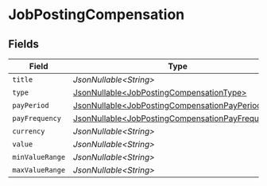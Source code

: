 # JobPostingCompensation


## Fields

| Field                                                                                                              | Type                                                                                                               | Required                                                                                                           | Description                                                                                                        |
| ------------------------------------------------------------------------------------------------------------------ | ------------------------------------------------------------------------------------------------------------------ | ------------------------------------------------------------------------------------------------------------------ | ------------------------------------------------------------------------------------------------------------------ |
| `title`                                                                                                            | *JsonNullable\<String>*                                                                                            | :heavy_minus_sign:                                                                                                 | N/A                                                                                                                |
| `type`                                                                                                             | [JsonNullable\<JobPostingCompensationType>](../../models/components/JobPostingCompensationType.md)                 | :heavy_minus_sign:                                                                                                 | N/A                                                                                                                |
| `payPeriod`                                                                                                        | [JsonNullable\<JobPostingCompensationPayPeriod>](../../models/components/JobPostingCompensationPayPeriod.md)       | :heavy_minus_sign:                                                                                                 | N/A                                                                                                                |
| `payFrequency`                                                                                                     | [JsonNullable\<JobPostingCompensationPayFrequency>](../../models/components/JobPostingCompensationPayFrequency.md) | :heavy_minus_sign:                                                                                                 | N/A                                                                                                                |
| `currency`                                                                                                         | *JsonNullable\<String>*                                                                                            | :heavy_minus_sign:                                                                                                 | N/A                                                                                                                |
| `value`                                                                                                            | *JsonNullable\<String>*                                                                                            | :heavy_minus_sign:                                                                                                 | N/A                                                                                                                |
| `minValueRange`                                                                                                    | *JsonNullable\<String>*                                                                                            | :heavy_minus_sign:                                                                                                 | N/A                                                                                                                |
| `maxValueRange`                                                                                                    | *JsonNullable\<String>*                                                                                            | :heavy_minus_sign:                                                                                                 | N/A                                                                                                                |